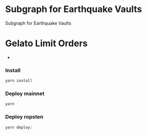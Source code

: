 # Subgraph for Earthquake Vaults

Subgraph for Earthquake Vaults

# Gelato Limit Orders

-

### Install

```bash
yarn install
```

### Deploy mainnet

```bash
yarn
```

### Deploy ropsten

```bash
yarn deploy:
```
